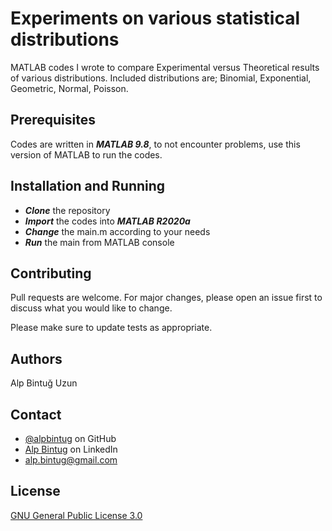 # Experiments on various statistical distributions
MATLAB codes I wrote to compare Experimental versus Theoretical results of various distributions.
Included distributions are; Binomial, Exponential, Geometric, Normal, Poisson.

## Prerequisites

Codes are written in ***MATLAB 9.8***, to not encounter problems, use this version of MATLAB to run the codes.

## Installation and Running

- ***Clone*** the repository
- ***Import*** the codes into ***MATLAB R2020a***
- ***Change*** the main.m according to your needs
- ***Run*** the main from MATLAB console

## Contributing
Pull requests are welcome. For major changes, please open an issue first to discuss what you would like to change.

Please make sure to update tests as appropriate.

## Authors
Alp Bintuğ Uzun

## Contact
- [@alpbintug](https://github.com/alpbintug) on GitHub
- [Alp Bintug](www.linkedin.com/in/alpbintug) on LinkedIn
- alp.bintug@gmail.com

## License
[GNU General Public License 3.0](https://www.gnu.org/licenses/gpl-3.0.en.html)
